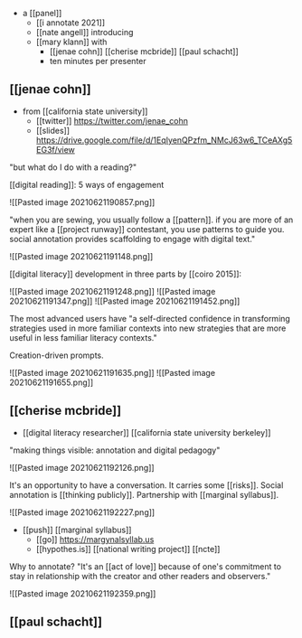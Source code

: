 - a [[panel]]
	- [[i annotate 2021]]
	- [[nate angell]] introducing
	- [[mary klann]] with 
		- [[jenae cohn]] [[cherise mcbride]] [[paul schacht]]
		- ten minutes per presenter

## [[jenae cohn]]
- from [[california state university]]
	- [[twitter]] https://twitter.com/jenae_cohn
	- [[slides]] https://drive.google.com/file/d/1EqIyenQPzfm_NMcJ63w6_TCeAXg5EG3f/view

"but what do I do with a reading?"
	
[[digital reading]]: 5 ways of engagement

![[Pasted image 20210621190857.png]]

"when you are sewing, you usually follow a [[pattern]]. if you are more of an expert like a [[project runway]] contestant, you use patterns to guide you. social annotation provides scaffolding to engage with digital text."

![[Pasted image 20210621191148.png]]

[[digital literacy]] development in three parts by [[coiro 2015]]:

![[Pasted image 20210621191248.png]]
![[Pasted image 20210621191347.png]]
![[Pasted image 20210621191452.png]]

The most advanced users have "a self-directed confidence in transforming strategies used in more familiar contexts into new strategies that are more useful in less familiar literacy contexts."

Creation-driven prompts.

![[Pasted image 20210621191635.png]]
![[Pasted image 20210621191655.png]]

## [[cherise mcbride]] 
- [[digital literacy researcher]] [[california state university berkeley]]

"making things visible: annotation and digital pedagogy"

![[Pasted image 20210621192126.png]]

It's an opportunity to have a conversation. It carries some [[risks]].  Social annotation is [[thinking publicly]]. Partnership with [[marginal syllabus]].

![[Pasted image 20210621192227.png]]

- [[push]] [[marginal syllabus]]
	- [[go]] https://margynalsyllab.us
	- [[hypothes.is]] [[national writing project]] [[ncte]]
	
Why to annotate? "It's an [[act of love]] because of one's commitment to stay in relationship with the creator and other readers and observers."

![[Pasted image 20210621192359.png]]


## [[paul schacht]]